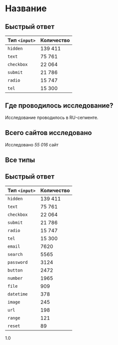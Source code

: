 # Название

## Быстрый ответ

| Тип `<input>` | Количество | 
| ----- | ----- | 
| `hidden`   | 139 411 |
| `text`     | 75 761 |
| `checkbox` | 22 064 |
| `submit`   | 21 786 |
| `radio`    | 15 747 |
| `tel`      | 15 300 |


## Где проводилось исследование?
Исследование проводилось в RU-сегменте.

## Всего сайтов исследовано
Исследовано *55 016* сайт

## Все типы
## Быстрый ответ

| Тип `<input>` | Количество | 
| ----- | ----- | 
| `hidden`   | 139 411 |
| `text`     | 75 761 |
| `checkbox` | 22 064 |
| `submit`   | 21 786 |
| `radio`    | 15 747 |
| `tel`      | 15 300 |
| `email`    | 7620 |
| `search`   | 5565 |
| `password` | 3124 |
| `button`   | 2472 |
| `number`   | 1965 |
| `file`     | 909 |
| `datetime` | 378 |
| `image`    | 245 |
| `url`      | 198 |
| `range`    | 121 |
| `reset`    | 89 |

1.0
